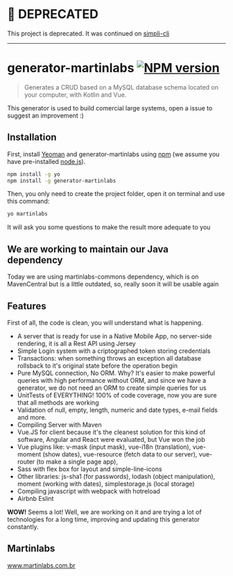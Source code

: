 # 📣 DEPRECATED
This project is deprecated. It was continued on [simpli-cli](https://github.com/simplitech/simpli-cli)

---

# generator-martinlabs [![NPM version][npm-image]][npm-url]
> Generates a CRUD based on a MySQL database schema located on your computer, with Kotlin and Vue. 

This generator is used to build comercial large systems, open a issue to suggest an improvement :)

## Installation

First, install [Yeoman](http://yeoman.io) and generator-martinlabs using [npm](https://www.npmjs.com/) (we assume you have pre-installed [node.js](https://nodejs.org/)).

```bash
npm install -g yo
npm install -g generator-martinlabs
```

Then, you only need to create the project folder, open it on terminal and use this command:

```bash
yo martinlabs
```
It will ask you some questions to make the result more adequate to you

## We are working to maintain our Java dependency

Today we are using martinlabs-commons dependency, which is on MavenCentral but is a little outdated, so, really soon it will be usable again

## Features

First of all, the code is clean, you will understand what is happening.
- A server that is ready for use in a Native Mobile App, no server-side rendering, it is all a Rest API using Jersey
- Simple Login system with a criptographed token storing credentials
- Transactions: when something throws an exception all database rollsback to it's original state before the operation begin
- Pure MySQL connection, No ORM. Why? It's easier to make powerful queries with high performance without ORM, and since we have a generator, we do not need an ORM to create simple queries for us
- UnitTests of EVERYTHING! 100% of code coverage, now you are sure that all methods are working
- Validation of null, empty, length, numeric and date types, e-mail fields and more.
- Compiling Server with Maven
- Vue.JS for client because it's the cleanest solution for this kind of software, Angular and React were evaluated, but Vue won the job
- Vue plugins like: v-mask (input mask), vue-i18n (translation), vue-moment (show dates), vue-resource (fetch data to our server), vue-router (to make a single page app), 
- Sass with flex box for layout and simple-line-icons
- Other libraries: js-sha1 (for passwords), lodash (object manipulation), moment (working with dates), simplestorage.js (local storage)
- Compiling javascript with webpack with hotreload
- Airbnb Eslint

**WOW!** Seems a lot! Well, we are working on it and are trying a lot of technologies for a long time, improving and updating this generator constantly. 

## Martinlabs
www.martinlabs.com.br

[npm-image]: https://badge.fury.io/js/generator-martinlabs.svg
[npm-url]: https://npmjs.org/package/generator-martinlabs
[travis-image]: https://travis-ci.org/martinlabs/generator-martinlabs.svg?branch=master
[travis-url]: https://travis-ci.org/martinlabs/generator-martinlabs
[daviddm-image]: https://david-dm.org/martinlabs/generator-martinlabs.svg?theme=shields.io
[daviddm-url]: https://david-dm.org/martinlabs/generator-martinlabs
